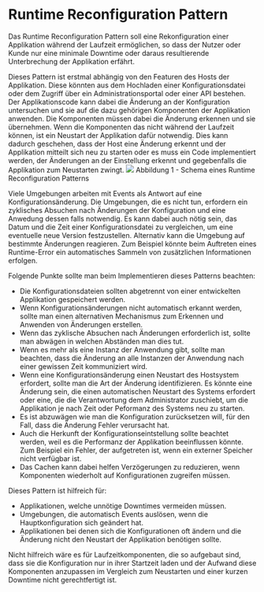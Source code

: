 # Runtime Reconfiguration Pattern
Das Runtime Reconfiguration Pattern soll eine Rekonfiguration einer Applikation während der Laufzeit ermöglichen, so dass der Nutzer oder Kunde nur eine minimale Downtime oder daraus resultierende Unterbrechung der Applikation erfährt.

Dieses Pattern ist erstmal abhängig von den Featuren des Hosts der Applikation. Diese könnten aus dem Hochladen einer Konfigurationsdatei oder dem Zugriff über ein Administrationsportal oder einer API bestehen.
Der Applikationscode kann dabei die Änderung an der Konfiguration untersuchen und sie auf die dazu gehörigen Komponenten der Applikation anwenden. Die Komponenten müssen dabei die Änderung erkennen und sie übernehmen.
Wenn die Komponenten das nicht während der Laufzeit können, ist ein Neustart der Applikation dafür notwendig. Dies kann dadurch geschehen, dass der Host eine Änderung erkennt und der Applikation mitteilt sich neu zu starten oder es muss ein Code implementiert werden, der Änderungen an der Einstellung erkennt und gegebenfalls die Applikation zum Neustarten zwingt.
<img src="assets/runtime-reconfiguration-pattern.png" />
Abbildung 1 - Schema eines Runtime Reconfiguration Patterns

Viele Umgebungen arbeiten mit Events als Antwort auf eine Konfigurationsänderung. Die Umgebungen, die es nicht tun, erfordern ein zyklisches Absuchen nach Änderungen der Konfiguration und eine  Anwedung dessen falls notwendig. Es kann dabei auch nötig sein, das Datum und die Zeit einer Konfigurationsdatei zu vergleichen, um eine eventuelle neue Version festzustellen.
Alternativ kann die Umgebung auf bestimmte Änderungen reagieren. Zum Beispiel könnte beim Auftreten eines Runtime-Error ein automatisches Sammeln von zusätzlichen Informationen erfolgen.

Folgende Punkte sollte man beim Implementieren dieses Patterns beachten:
<ul>
<li>Die Konfigurationsdateien sollten abgetrennt von einer entwickelten Applikation gespeichert werden.</li>
<li>Wenn Konfigurationsänderungen nicht automatisch erkannt werden, sollte man einen alternativen Mechanismus zum Erkennen und Anwenden von Änderungen erstellen.</li>
<li>Wenn das zyklische Absuchen nach Änderungen erforderlich ist, sollte man abwägen in welchen Abständen man dies tut.</li>
<li>Wenn es mehr als eine Instanz der Anwendung gibt, sollte man beachten, dass die Änderung an alle Instanzen der Anwendung nach einer gewissen Zeit kommuniziert wird.</li>
<li>Wenn eine Konfigurationsänderung einen Neustart des Hostsystem erfordert, sollte man die Art der Änderung identifizieren. Es könnte eine Änderung sein, die einen automatischen Neustart des Systems erfordert oder eine, die die Verantwortung dem Administrator zuschiebt, um die Applikation je nach Zeit oder Peformanz des Systems neu zu starten.</li>
<li>Es ist abzuwägen wie man die Konfiguration zurücksetzen will, für den Fall, dass die Änderung Fehler verursacht hat.</li>
<li>Auch die Herkunft der Konfigurationseintstellung sollte beachtet werden, weil es die Performanz der Applikation beeinflussen könnte. Zum Beispiel ein Fehler, der aufgetreten ist, wenn ein externer Speicher nicht verfügbar ist.</li>
<li>Das Cachen kann dabei helfen Verzögerungen zu reduzieren, wenn Komponenten wiederholt auf Konfigurationen zugreifen müssen.
</ul>

Dieses Pattern ist hilfreich für:
<ul>
<li>Applikationen, welche unnötige Downtimes vermeiden müssen.</li>
<li>Umgebungen, die automatisch Events auslösen, wenn die Hauptkonfiguration sich geändert hat.</li>
<li>Applikationen bei denen sich die Konfigurationen oft ändern und die Änderung nicht den Neustart der Applikation benötigen sollte.
</ul>
Nicht hilfreich wäre es für Laufzeitkomponenten, die so aufgebaut sind, dass sie die Konfiguration nur in ihrer Startzeit laden und der Aufwand diese Komponenten anzupassen im Vergleich zum Neustarten und einer kurzen Downtime nicht gerechtfertigt ist.

